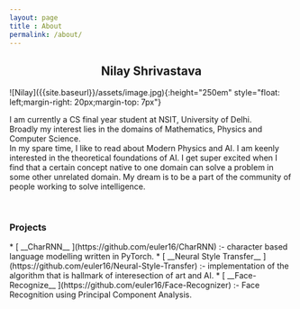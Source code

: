 ```yaml
---
layout: page
title : About
permalink: /about/
---
```

<h2><center>Nilay Shrivastava</center></h2>
<!--  -->![Nilay]({{site.baseurl}}/assets/image.jpg){:height="250em" style="float: left;margin-right: 20px;margin-top: 7px"}
<p>I am currently a CS final year student at NSIT, University of Delhi.
<br>Broadly my interest lies in the domains of Mathematics, Physics and Computer Science.
<br>In my spare time, I like to read about Modern Physics and AI. I am keenly interested in the theoretical foundations of AI.  I get super excited when I find that a certain concept native to one domain can solve a problem in some other unrelated domain. My dream is to be a part of the community of people working to solve intelligence.</p>
<br>
<h3>Projects</h3>
* [ __CharRNN__ ](https://github.com/euler16/CharRNN) :- character based language modelling written in PyTorch.
* [ __Neural Style Transfer__ ](https://github.com/euler16/Neural-Style-Transfer) :- implementation of the algorithm that is hallmark of interesection of art and AI.
* [ __Face-Recognize__ ](https://github.com/euler16/Face-Recognizer) :- Face Recognition using Principal Component Analysis.
<br>